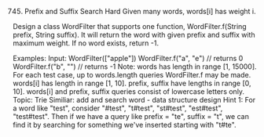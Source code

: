 745. Prefix and Suffix Search
Hard
Given many words, words[i] has weight i.

Design a class WordFilter that supports one function, WordFilter.f(String prefix, String suffix). It will return the word with given prefix and suffix with maximum weight. If no word exists, return -1.

Examples:
Input:
WordFilter(["apple"])
WordFilter.f("a", "e") // returns 0
WordFilter.f("b", "") // returns -1
Note:
words has length in range [1, 15000].
For each test case, up to words.length queries WordFilter.f may be made.
words[i] has length in range [1, 10].
prefix, suffix have lengths in range [0, 10].
words[i] and prefix, suffix queries consist of lowercase letters only.
Topic: Trie
Similiar: add and search word - data structure design
Hint 1: 
For a word like "test", consider "#test", "t#test", "st#test", "est#test", "test#test". Then if we have a query like prefix = "te", suffix = "t", we can find it by searching for something we've inserted starting with "t#te".

